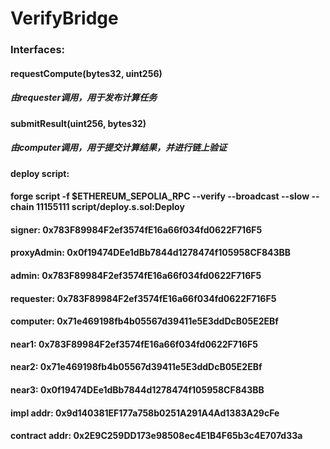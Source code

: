 # VerifyBridge
### Interfaces:

#### requestCompute(bytes32, uint256)
##### 由requester调用，用于发布计算任务

#### submitResult(uint256, bytes32)
##### 由computer调用，用于提交计算结果，并进行链上验证



#### deploy script:
#### forge script -f $ETHEREUM_SEPOLIA_RPC --verify --broadcast --slow --chain 11155111 script/deploy.s.sol:Deploy
#### signer: 0x783F89984F2ef3574fE16a66f034fd0622F716F5
#### proxyAdmin: 0x0f19474DEe1dBb7844d1278474f105958CF843BB
#### admin: 0x783F89984F2ef3574fE16a66f034fd0622F716F5
#### requester: 0x783F89984F2ef3574fE16a66f034fd0622F716F5
#### computer: 0x71e469198fb4b05567d39411e5E3ddDcB05E2EBf
#### near1: 0x783F89984F2ef3574fE16a66f034fd0622F716F5
#### near2: 0x71e469198fb4b05567d39411e5E3ddDcB05E2EBf
#### near3: 0x0f19474DEe1dBb7844d1278474f105958CF843BB
#### impl addr: 0x9d140381EF177a758b0251A291A4Ad1383A29cFe
#### contract addr: 0x2E9C259DD173e98508ec4E1B4F65b3c4E707d33a